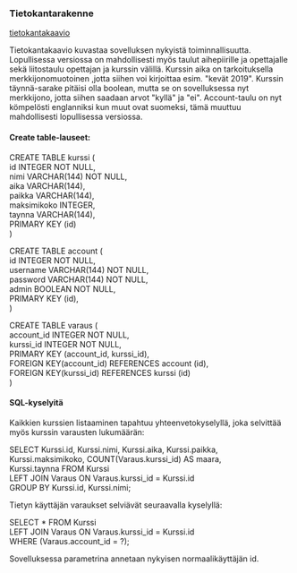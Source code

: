 ### Tietokantarakenne

[tietokantakaavio](https://raw.githubusercontent.com/robertrantanen/Kurssitarjonta-ja-kurssipaikan-varaus/master/documentation/tietokantakaavio.jpg)

Tietokantakaavio kuvastaa sovelluksen nykyistä toiminnallisuutta. Lopullisessa versiossa on mahdollisesti myös taulut aihepiirille ja opettajalle sekä liitostaulu opettajan ja kurssin välillä. Kurssin aika on tarkoituksella merkkijonomuotoinen ,jotta siihen voi kirjoittaa esim. "kevät 2019". Kurssin täynnä-sarake pitäisi olla boolean, mutta se on sovelluksessa nyt merkkijono, jotta siihen saadaan arvot "kyllä" ja "ei". Account-taulu on nyt kömpelösti englanniksi kun muut ovat suomeksi, tämä muuttuu mahdollisesti lopullisessa versiossa.

#### Create table-lauseet:

CREATE TABLE kurssi (  
	id INTEGER NOT NULL,   
	nimi VARCHAR(144) NOT NULL,   
	aika VARCHAR(144),   
	paikka VARCHAR(144),   
	maksimikoko INTEGER,   
	taynna VARCHAR(144),    
	PRIMARY KEY (id)  
)  

CREATE TABLE account (  
	id INTEGER NOT NULL,   
	username VARCHAR(144) NOT NULL,   
	password VARCHAR(144) NOT NULL,   
	admin BOOLEAN NOT NULL,   
	PRIMARY KEY (id),   
)  

CREATE TABLE varaus (  
	account_id INTEGER NOT NULL,   
	kurssi_id INTEGER NOT NULL,   
	PRIMARY KEY (account_id, kurssi_id),   
	FOREIGN KEY(account_id) REFERENCES account (id),   
	FOREIGN KEY(kurssi_id) REFERENCES kurssi (id)  
)  

#### SQL-kyselyitä

Kaikkien kurssien listaaminen tapahtuu yhteenvetokyselyllä, joka selvittää myös kurssin varausten lukumäärän:

SELECT Kurssi.id, Kurssi.nimi, Kurssi.aika, Kurssi.paikka, Kurssi.maksimikoko, COUNT(Varaus.kurssi_id) AS maara,  
Kurssi.taynna FROM Kurssi  
LEFT JOIN Varaus ON Varaus.kurssi_id = Kurssi.id  
GROUP BY Kurssi.id, Kurssi.nimi;  

Tietyn käyttäjän varaukset selviävät seuraavalla kyselyllä:

SELECT * FROM Kurssi  
LEFT JOIN Varaus ON Varaus.kurssi_id = Kurssi.id  
WHERE (Varaus.account_id = ?);  

Sovelluksessa parametrina annetaan nykyisen normaalikäyttäjän id.

